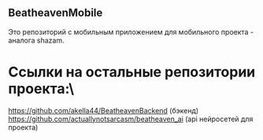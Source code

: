 ## BeatheavenMobile
Это репозиторий с мобильным приложением для мобильного проекта - аналога shazam.

# Ссылки на остальные репозитории проекта:\
https://github.com/akella44/BeatheavenBackend (бэкенд)\
https://github.com/actuallynotsarcasm/beatheaven_ai (api нейросетей для проекта)
